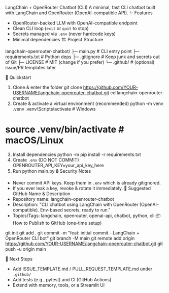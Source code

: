 LangChain + OpenRouter Chatbot (CLI)
A minimal, fast CLI chatbot built with LangChain and OpenRouter (OpenAI-compatible API).
✨ Features
- OpenRouter-backed LLM with OpenAI-compatible endpoint
- Clean CLI loop (`exit` or `quit` to stop)
- Secrets managed via `.env` (never hardcode keys)
- Minimal dependencies
🏗️ Project Structure

langchain-openrouter-chatbot/
├─ main.py               # CLI entry point
├─ requirements.txt      # Python deps
├─ .gitignore            # Keep junk and secrets out of Git
├─ LICENSE               # MIT (change if you prefer)
└─ .github/              # (optional) issue/PR templates later

🚀 Quickstart
1. Clone & enter the folder
git clone https://github.com/YOUR-USERNAME/langchain-openrouter-chatbot.git
cd langchain-openrouter-chatbot
2. Create & activate a virtual environment (recommended)
python -m venv .venv
.venv\Scripts\activate    # Windows
# source .venv/bin/activate # macOS/Linux
3. Install dependencies
python -m pip install -r requirements.txt
4. Create `.env` (DO NOT COMMIT)
OPENROUTER_API_KEY=your_api_key_here
5. Run
python main.py
🔒 Security Notes
- Never commit API keys. Keep them in `.env` which is already gitignored.
- If you ever leak a key, revoke & rotate it immediately.
📝 Suggested GitHub Name & Description
- Repository name: langchain-openrouter-chatbot
- Description: "CLI chatbot using LangChain with OpenRouter (OpenAI-compatible). Env-based secrets, ready to run."
- Topics/Tags: langchain, openrouter, openai-api, chatbot, python, cli
📦 How to Publish to GitHub (one-time setup)

git init
git add .
git commit -m "feat: initial commit - LangChain + OpenRouter CLI bot"
git branch -M main
git remote add origin https://github.com/YOUR-USERNAME/langchain-openrouter-chatbot.git
git push -u origin main

🧭 Next Steps
- Add ISSUE_TEMPLATE.md / PULL_REQUEST_TEMPLATE.md under `.github/`
- Add tests (e.g., pytest) and CI (GitHub Actions)
- Extend with memory, tools, or a Streamlit UI
